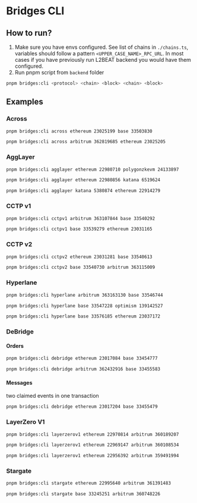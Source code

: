 # Bridges CLI

## How to run?
1. Make sure you have envs configured. See list of chains in `./chains.ts`, variables should follow a pattern `<UPPER_CASE_NAME>_RPC_URL`. In most cases if you have previously run L2BEAT backend you would have them configured.
2. Run pnpm script from `backend` folder
``` bash
pnpm bridges:cli <protocol> <chain> <block> <chain> <block>
```

## Examples

### Across
```bash
pnpm bridges:cli across ethereum 23025199 base 33503830
```
```bash
pnpm bridges:cli across arbitrum 362819685 ethereum 23025205
```

### AggLayer
``` bash
pnpm bridges:cli agglayer ethereum 22980710 polygonzkevm 24133897
```
``` bash
pnpm bridges:cli agglayer ethereum 22980856 katana 6519624
```
```bash
pnpm bridges:cli agglayer katana 5380874 ethereum 22914279
```

### CCTP v1
```bash
pnpm bridges:cli cctpv1 arbitrum 363107844 base 33540292
```
```bash
pnpm bridges:cli cctpv1 base 33539279 ethereum 23031165
```

### CCTP v2
```bash
pnpm bridges:cli cctpv2 ethereum 23031281 base 33540613
```
```bash
pnpm bridges:cli cctpv2 base 33540730 arbitrum 363115009
```

### Hyperlane
```bash
pnpm bridges:cli hyperlane arbitrum 363163130 base 33546744
```
```bash
pnpm bridges:cli hyperlane base 33547228 optimism 139142527
```
```bash
pnpm bridges:cli hyperlane base 33576185 ethereum 23037172
```

### DeBridge
#### Orders
```bash
pnpm bridges:cli debridge ethereum 23017084 base 33454777
```
``` bash
pnpm bridges:cli debridge arbitrum 362432916 base 33455583
```
#### Messages
two claimed events in one transaction
```bash
pnpm bridges:cli debridge ethereum 23017204 base 33455479
```

### LayerZero V1
``` bash
pnpm bridges:cli layerzerov1 ethereum 22970814 arbitrum 360189207
```
``` bash
pnpm bridges:cli layerzerov1 ethereum 22969147 arbitrum 360108534
```
``` bash
pnpm bridges:cli layerzerov1 ethereum 22956392 arbitrum 359491994
```


### Stargate
``` bash
pnpm bridges:cli stargate ethereum 22995640 arbitrum 361391483
```
``` bash
pnpm bridges:cli stargate base 33245251 arbitrum 360748226
```
